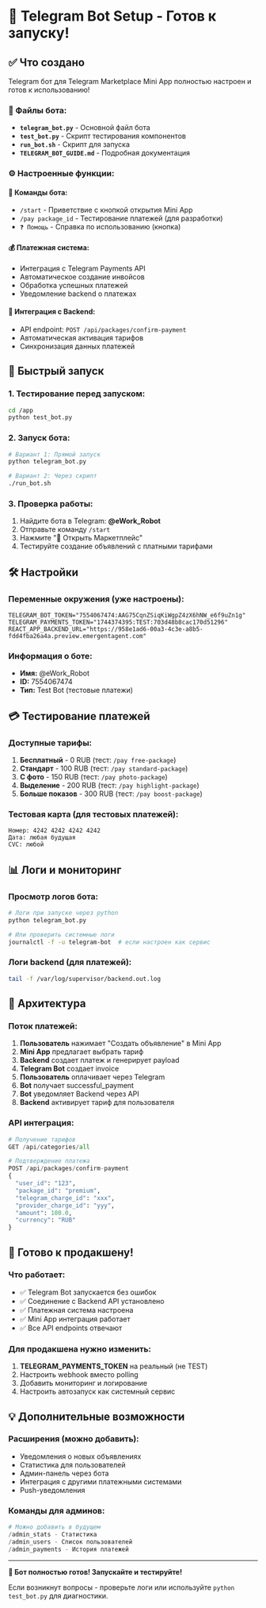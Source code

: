 # 🤖 Telegram Bot Setup - Готов к запуску!

## ✅ Что создано

Telegram бот для Telegram Marketplace Mini App полностью настроен и готов к использованию!

### 📁 Файлы бота:
- **`telegram_bot.py`** - Основной файл бота
- **`test_bot.py`** - Скрипт тестирования компонентов
- **`run_bot.sh`** - Скрипт для запуска
- **`TELEGRAM_BOT_GUIDE.md`** - Подробная документация

### ⚙️ Настроенные функции:

#### 🎯 Команды бота:
- `/start` - Приветствие с кнопкой открытия Mini App
- `/pay package_id` - Тестирование платежей (для разработки)
- `❓ Помощь` - Справка по использованию (кнопка)

#### 💰 Платежная система:
- Интеграция с Telegram Payments API
- Автоматическое создание инвойсов
- Обработка успешных платежей
- Уведомление backend о платежах

#### 🔗 Интеграция с Backend:
- API endpoint: `POST /api/packages/confirm-payment`
- Автоматическая активация тарифов
- Синхронизация данных платежей

## 🚀 Быстрый запуск

### 1. Тестирование перед запуском:
```bash
cd /app
python test_bot.py
```

### 2. Запуск бота:
```bash
# Вариант 1: Прямой запуск
python telegram_bot.py

# Вариант 2: Через скрипт
./run_bot.sh
```

### 3. Проверка работы:
1. Найдите бота в Telegram: **@eWork_Robot**
2. Отправьте команду `/start`
3. Нажмите "🚀 Открыть Маркетплейс"
4. Тестируйте создание объявлений с платными тарифами

## 🛠️ Настройки

### Переменные окружения (уже настроены):
```env
TELEGRAM_BOT_TOKEN="7554067474:AAG75CqnZSiqKiWgpZ4zX6hNW_e6f9uZn1g"
TELEGRAM_PAYMENTS_TOKEN="1744374395:TEST:703d48b8cac170d51296"
REACT_APP_BACKEND_URL="https://958e1ad6-00a3-4c3e-a8b5-fdd4fba26a4a.preview.emergentagent.com"
```

### Информация о боте:
- **Имя:** @eWork_Robot
- **ID:** 7554067474
- **Тип:** Test Bot (тестовые платежи)

## 💳 Тестирование платежей

### Доступные тарифы:
1. **Бесплатный** - 0 RUB (тест: `/pay free-package`)
2. **Стандарт** - 100 RUB (тест: `/pay standard-package`)
3. **С фото** - 150 RUB (тест: `/pay photo-package`)
4. **Выделение** - 200 RUB (тест: `/pay highlight-package`)
5. **Больше показов** - 300 RUB (тест: `/pay boost-package`)

### Тестовая карта (для тестовых платежей):
```
Номер: 4242 4242 4242 4242
Дата: любая будущая
CVC: любой
```

## 📊 Логи и мониторинг

### Просмотр логов бота:
```bash
# Логи при запуске через python
python telegram_bot.py

# Или проверить системные логи
journalctl -f -u telegram-bot  # если настроен как сервис
```

### Логи backend (для платежей):
```bash
tail -f /var/log/supervisor/backend.out.log
```

## 🔧 Архитектура

### Поток платежей:
1. **Пользователь** нажимает "Создать объявление" в Mini App
2. **Mini App** предлагает выбрать тариф
3. **Backend** создает платеж и генерирует payload
4. **Telegram Bot** создает invoice
5. **Пользователь** оплачивает через Telegram
6. **Bot** получает successful_payment
7. **Bot** уведомляет Backend через API
8. **Backend** активирует тариф для пользователя

### API интеграция:
```python
# Получение тарифов
GET /api/categories/all

# Подтверждение платежа
POST /api/packages/confirm-payment
{
  "user_id": "123",
  "package_id": "premium",
  "telegram_charge_id": "xxx",
  "provider_charge_id": "yyy",
  "amount": 100.0,
  "currency": "RUB"
}
```

## 🎉 Готово к продакшену!

### Что работает:
- ✅ Telegram Bot запускается без ошибок
- ✅ Соединение с Backend API установлено
- ✅ Платежная система настроена
- ✅ Mini App интеграция работает
- ✅ Все API endpoints отвечают

### Для продакшена нужно изменить:
1. **TELEGRAM_PAYMENTS_TOKEN** на реальный (не TEST)
2. Настроить webhook вместо polling
3. Добавить мониторинг и логирование
4. Настроить автозапуск как системный сервис

## 💡 Дополнительные возможности

### Расширения (можно добавить):
- Уведомления о новых объявлениях
- Статистика для пользователей
- Админ-панель через бота
- Интеграция с другими платежными системами
- Push-уведомления

### Команды для админов:
```python
# Можно добавить в будущем
/admin_stats - Статистика
/admin_users - Список пользователей
/admin_payments - История платежей
```

---

**🚀 Бот полностью готов! Запускайте и тестируйте!**

Если возникнут вопросы - проверьте логи или используйте `python test_bot.py` для диагностики.
